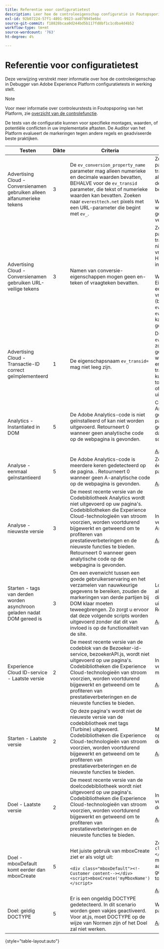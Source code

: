 ```yaml
---
title: Referentie voor configuratietest
description: Leer hoe de controleeigenschap configuratie in Foutopsporing van Adobe Experience Platform test.
exl-id: 92b07224-57f1-4891-9923-aa079945e6bc
source-git-commit: f18828bcaa0d244bd5b117fd8bf1c1cdba4d4b52
workflow-type: tm+mt
source-wordcount: '763'
ht-degree: 4%

---
```


# Referentie voor configuratietest

Deze verwijzing verstrekt meer informatie over hoe de controleeigenschap in Debugger van Adobe Experience Platform configuratietests in werking stelt.

>[!NOTE]
>
>Voor meer informatie over controleurstests in Foutopsporing van het Platform, zie [overzicht van de controlefunctie](./overview.md).

De tests van de configuratie kunnen voor specifieke montages, waarden, of potentiële conflicten in uw implementatie aftasten. De Auditor van het Platform evalueert de markeringen tegen andere regels en geadviseerde beste praktijken.

| Testen | Dikte | Criteria | Aanbeveling |
| --- | --- | --- | --- |
| Advertising Cloud - Conversienamen gebruiken alleen alfanumerieke tekens | 3 | De `ev_conversion_property_name` parameter mag alleen numerieke en decimale waarden bevatten, BEHALVE voor de `ev_transid` parameter, die tekst of numerieke waarden kan bevatten. Zoeken naar `everesttech.net` pixels met een URL-parameter die begint met  `ev_`. | Zorg ervoor dat de parameters van de transactieeigenschap alleen numerieke en decimale waarden bevatten.<br><br>Waarschuwing: Andere waardetypen kunnen gegevensverlies veroorzaken. |
| Advertising Cloud - Conversienamen gebruiken URL-veilige tekens | 3 | Namen van conversie-eigenschappen mogen geen en-teken of vraagteken bevatten. | Zorg ervoor dat de parameters van de transactieeigenschap geen niet-gecodeerd en/of vraagteken bevatten. Hiermee wordt de URL-indeling verbroken.<br><br>Waarschuwing: Eigenschapparameters die een niet-gecodeerd en/of vraagteken bevatten, (bijvoorbeeld:  `ev_formComplete?=1` of  `ev_formComplete&Submit=1`), kan leiden tot gegevensverlies. |
| Advertising Cloud - Transactie-ID correct geïmplementeerd | 1 | De eigenschapsnaam  `ev_transid=` mag niet leeg zijn. | De eigenschapsnaam  `ev_transid=` mag niet zonder waarde worden gelaten. Als dit zonder een waarde wordt verlaten, zou er verlies van transactiegegevens kunnen zijn. Een waarde toewijzen aan `ev_transid=` of verwijder de parameter uit de pixel. |
| Analytics - Instantiated in DOM | 5 | De Adobe Analytics-code is niet geïnstalleerd of kan niet worden uitgevoerd. Retourneert 0 wanneer geen analytische code op de webpagina is gevonden. | Controleer of de tag Analytics is geïmplementeerd op de pagina en niet wordt geblokkeerd door daaropvolgende scriptactiviteiten.<br><br>[Aanvullende informatie](https://experienceleague.adobe.com/docs/analytics/implementation/home.html) |
| Analyse - eenmaal geïnstantieerd | 5 | De Adobe Analytics-code is meerdere keren gedetecteerd op de pagina. . Retourneert 0 wanneer geen A-analytische code op de webpagina is gevonden. | Zorg ervoor dat er slechts één tag Analytics op de pagina staat.<br><br>[Aanvullende informatie](https://experienceleague.adobe.com/docs/analytics/implementation/home.html) |
| Analyse - nieuwste versie | 3 | De meest recente versie van de Codebibliotheek Analytics wordt niet uitgevoerd op uw pagina&#39;s. Codebibliotheken die Experience Cloud-technologieën van stroom voorzien, worden voortdurend bijgewerkt en getweend om te profiteren van prestatieverbeteringen en de nieuwste functies te bieden. Retourneert 0 wanneer geen analytische code op de webpagina is gevonden. | Installeer de nieuwste versie van de bibliotheek Analytics.<br><br>[Aanvullende informatie](https://experienceleague.adobe.com/docs/analytics/implementation/appmeasurement-updates.html) |
| Starten - tags van derden worden asynchroon geladen nadat DOM gereed is | 3 | Om een evenwicht tussen een goede gebruikerservaring en het verzamelen van nauwkeurige gegevens te bereiken, zouden de markeringen van derde partijen bij DOM klaar moeten teweegbrengen. Zo zorgt u ervoor dat deze volgende scripts worden uitgevoerd zonder dat dit van invloed is op de functionaliteit van de site. | Los dit probleem op door alle regels aan te passen die derden-pixels uitvoeren om bij DOM Ready te branden.<br><br>[Aanvullende informatie](https://experienceleague.adobe.com/docs/experience-platform/tags/ui/rules.html) |
| Experience Cloud ID-service - Laatste versie | 2 | De meest recente versie van de codeblok van de Bezoeker-id-service, bezoekerAPI.js, wordt niet uitgevoerd op uw pagina&#39;s. Codebibliotheken die Experience Cloud-technologieën van stroom voorzien, worden voortdurend bijgewerkt en getweend om te profiteren van prestatieverbeteringen en de nieuwste functies te bieden. | Installeer de nieuwste versie van de bibliotheek met bezoekersidentiteiten.<br><br>[Aanvullende informatie](https://experienceleague.adobe.com/docs/id-service/using/id-service-api/library.html) |
| Starten - Laatste versie | 2 | Op deze pagina&#39;s wordt niet de nieuwste versie van de codebibliotheek met tags (Turbine) uitgevoerd. Codebibliotheken die Experience Cloud-technologieën van stroom voorzien, worden voortdurend bijgewerkt en getweend om te profiteren van prestatieverbeteringen en de nieuwste functies te bieden. | Maak de tagbibliotheek opnieuw en publiceer deze.<br><br>[Aanvullende informatie](https://experienceleague.adobe.com/docs/experience-platform/tags/get-started/quick-start.html) |
| Doel - Laatste versie | 2 | De meest recente versie van de doelcodebibliotheek wordt niet uitgevoerd op uw pagina&#39;s. Codebibliotheken die Experience Cloud-technologieën van stroom voorzien, worden voortdurend bijgewerkt en getweend om te profiteren van prestatieverbeteringen en de nieuwste functies te bieden. | Installeer de nieuwste versie van de doelbibliotheek.<br><br>[Aanvullende informatie](https://experienceleague.adobe.com/docs/target/using/implement-target/client-side/implement-target-for-client-side-web.html) |
| Doel - mboxDefault komt eerder dan mboxCreate | 5 | Het juiste gebruik van mboxCreate ziet er als volgt uit:<br><br> `<div class="mboxDefault"><!-Customer content--></div><script>mboxCreate('myMboxName')</script>` | Zorg ervoor dat u een  `<div class="mboxDefault"></div>` tag voordat mboxCreate() wordt aangeroepen. om.js zal geen één voor u toevoegen.<br><br>[Aanvullende informatie](https://experienceleague.adobe.com/docs/target/using/implement-target/client-side/implement-target-for-client-side-web.html) |
| Doel: geldig DOCTYPE | 5 | Er is een ongeldig DOCTYPE gedetecteerd. In dit scenario worden geen vakjes geactiveerd.  Voor at.js, moet DOCTYPE op de wijze van Normen zijn of het Doel zal niet werken. | Werk het DOCTYPE op de pagina bij.<br><br>[Aanvullende informatie](https://experienceleague.adobe.com/docs/target/using/implement-target/client-side/at-js-implementation/faq-at-js/target-atjs-faq.html) |

{style=&quot;table-layout:auto&quot;}
